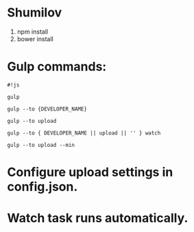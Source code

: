 # Shumilov #

1. npm install
2. bower install

# Gulp commands: 

```
#!js

gulp

gulp --to {DEVELOPER_NAME} 

gulp --to upload

gulp --to { DEVELOPER_NAME || upload || '' } watch

gulp --to upload --min

```
# Configure upload settings in config.json.
# Watch task runs automatically.